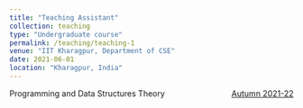 ```yaml
---
title: "Teaching Assistant"
collection: teaching
type: "Undergraduate course"
permalink: /teaching/teaching-1
venue: "IIT Kharagpur, Department of CSE"
date: 2021-06-01
location: "Kharagpur, India"
---
```


<p>Programming and Data Structures Theory  <span style="float: right; "><a href="https://cse.iitkgp.ac.in/~pds/semester/2021a">Autumn 2021-22</a></span>
</p>
